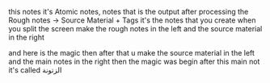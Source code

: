 this notes it's Atomic notes, notes that is the output after processing
the Rough notes -> Source Material + Tags
it's the notes that you create when you split the screen make the rough notes in the left and the source material in the right

and here is the magic
then after that u make the source material in the left and the main notes in the right then the magic was begin after this main not it's called الزتونة